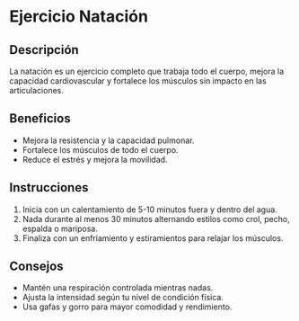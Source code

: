 # Ejercicio Natación

## Descripción
La natación es un ejercicio completo que trabaja todo el cuerpo, mejora la capacidad cardiovascular y fortalece los músculos sin impacto en las articulaciones.

## Beneficios
- Mejora la resistencia y la capacidad pulmonar.
- Fortalece los músculos de todo el cuerpo.
- Reduce el estrés y mejora la movilidad.

## Instrucciones
1. Inicia con un calentamiento de 5-10 minutos fuera y dentro del agua.
2. Nada durante al menos 30 minutos alternando estilos como crol, pecho, espalda o mariposa.
3. Finaliza con un enfriamiento y estiramientos para relajar los músculos.

## Consejos
- Mantén una respiración controlada mientras nadas.
- Ajusta la intensidad según tu nivel de condición física.
- Usa gafas y gorro para mayor comodidad y rendimiento.